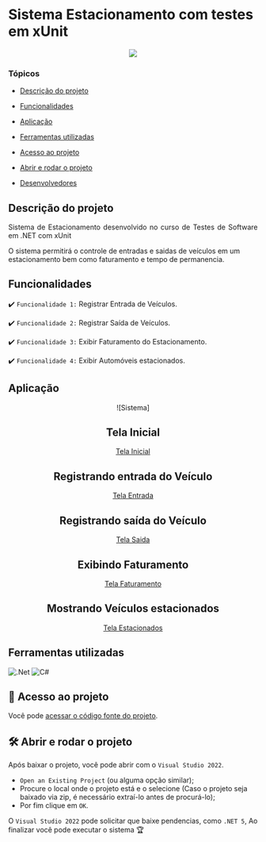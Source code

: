 
# Sistema Estacionamento com testes em xUnit
<p align="center">
   <img src="http://img.shields.io/static/v1?label=STATUS&message=EM%20ANDAMENTO&color=RED&style=for-the-badge"/>
</p>

### Tópicos 

- [Descrição do projeto](#descrição-do-projeto)

- [Funcionalidades](#funcionalidades)

- [Aplicação](#aplicação)

- [Ferramentas utilizadas](#ferramentas-utilizadas)

- [Acesso ao projeto](#acesso-ao-projeto)

- [Abrir e rodar o projeto](#abrir-e-rodar-o-projeto)

- [Desenvolvedores](#desenvolvedores)

## Descrição do projeto 

<p align="justify">
 Sistema de Estacionamento desenvolvido no curso de Testes de Software em .NET com xUnit

O sistema permitirá o controle de entradas e saidas de veículos em um estacionamento bem como faturamento e tempo de permanencia.

## Funcionalidades

:heavy_check_mark: `Funcionalidade 1:` Registrar Entrada de Veículos.

:heavy_check_mark: `Funcionalidade 2:` Registrar Saída de Veículos.

:heavy_check_mark: `Funcionalidade 3:` Exibir Faturamento do Estacionamento.

:heavy_check_mark: `Funcionalidade 4:` Exibir Automóveis estacionados.

## Aplicação

<div align="center">

![Sistema]
## Tela Inicial
[Tela Inicial](https://github.com/LucasAlvesM/Sistema-Estacionamento-com-testes-em-xUnit/blob/main/.ideia/telaSistema1.png)
## Registrando entrada do Veículo
[Tela Entrada](https://github.com/LucasAlvesM/Sistema-Estacionamento-com-testes-em-xUnit/blob/main/.ideia/telaRegistro.png)
## Registrando saída do Veículo
[Tela Saida](https://github.com/LucasAlvesM/Sistema-Estacionamento-com-testes-em-xUnit/blob/main/.ideia/telaSaida.png)
## Exibindo Faturamento
[Tela Faturamento](https://github.com/LucasAlvesM/Sistema-Estacionamento-com-testes-em-xUnit/blob/main/.ideia/telaFaturamento.png)
## Mostrando Veículos estacionados
[Tela Estacionados](https://github.com/LucasAlvesM/Sistema-Estacionamento-com-testes-em-xUnit/blob/main/.ideia/telaEstacionados.png)

  </div>

###

## Ferramentas utilizadas
![.Net](https://img.shields.io/badge/.NET-5C2D91?style=for-the-badge&logo=.net&logoColor=white)
![C#](https://img.shields.io/badge/c%23-%23239120.svg?style=for-the-badge&logo=c-sharp&logoColor=white)

###

## 📁 Acesso ao projeto

Você pode [acessar o código fonte do projeto](https://github.com/LucasAlvesM/Sistema-Estacionamento-com-testes-em-xUnit).

## 🛠️ Abrir e rodar o projeto

Após baixar o projeto, você pode abrir com o `Visual Studio 2022`.

- `Open an Existing Project` (ou alguma opção similar);
- Procure o local onde o projeto está e o selecione (Caso o projeto seja baixado via zip, é necessário extraí-lo antes de procurá-lo);
- Por fim clique em `OK`.

O `Visual Studio 2022` pode solicitar que baixe pendencias, como `.NET 5`, Ao finalizar você pode executar o sistema 🏆 
